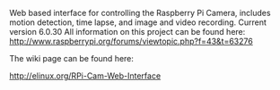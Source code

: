 Web based interface for controlling the Raspberry Pi Camera, includes motion detection, time lapse, and image and video recording.
Current version 6.0.30
All information on this project can be found here: http://www.raspberrypi.org/forums/viewtopic.php?f=43&t=63276

The wiki page can be found here:

http://elinux.org/RPi-Cam-Web-Interface
